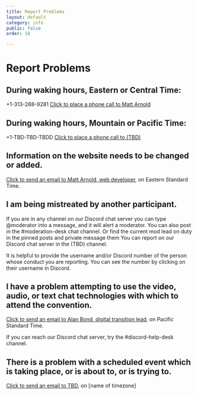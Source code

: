 ```yaml
---
title: Report Problems
layout: default
category: info
public: false
order: 18

---
```

# Report Problems

## During waking hours, Eastern or Central Time:

+1-313-288-9281 <a href="tel:+1-313-288-9281">Click to place a phone call to Matt Arnold</a>

## During waking hours, Mountain or Pacific Time:

+1-TBD-TBD-TBDD <a href="tel:+1-">Click to place a phone call to (TBD)</a>

## Information on the website needs to be changed or added. 

<a href="mailto:matt.mattarn+nasfic2020@gmail.com?subject=Information%20on%20the%20NASFiC%202020%20website%20needs%20to%20be%20changed%20or%20added">Click to send an email to Matt Arnold, web developer</a>, on Eastern Standard Time.

## I am being mistreated by another participant.

If you are in any channel on our Discord chat server you can type @moderator into a message, and it will alert a moderator. You can also post in the #moderation-desk chat channel. Or find the current mod lead on duty in the pinned posts and private message them
You can report on our Discord chat server in the (TBD) channel.

It is helpful to provide the username and/or Discord number of the person whose conduct you are reporting. You can see the number by clicking on their username in Discord.

## I have a problem attempting to use the video, audio, or text chat technologies with which to attend the convention.

<a href="mailto: ?subject=Information%20on%20the%20NASFiC%202020%20website%20needs%20to%20be%20changed%20or%20added">Click to send an email to Alan Bond, digital transition lead</a>, on Pacific Standard Time.

If you can reach our Discord chat server, try the #discord-help-desk channel.


## There is a problem with a scheduled event which is taking place, or is about to, or is trying to.

<a href="mailto: ?subject=Information%20on%20the%20NASFiC%202020%20website%20needs%20to%20be%20changed%20or%20added">Click to send an email to TBD</a>, on [name of timezone]



